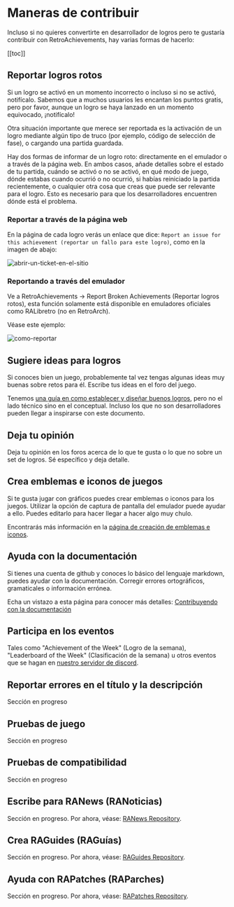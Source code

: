 # Maneras de contribuir

Incluso si no quieres convertirte en desarrollador de logros pero te gustaría contribuir con RetroAchievements, hay varias formas de hacerlo:

[[toc]]

## Reportar logros rotos

Si un logro se activó en un momento incorrecto o incluso si no se activó, notifícalo. Sabemos que a muchos usuarios les encantan los puntos gratis, pero por favor, aunque un logro se haya lanzado en un momento equivocado, ¡notifícalo!

Otra situación importante que merece ser reportada es la activación de un logro mediante algún tipo de truco (por ejemplo, código de selección de fase), o cargando una partida guardada.

Hay dos formas de informar de un logro roto: directamente en el emulador o a través de la página web. En ambos casos, añade detalles sobre el estado de tu partida, cuándo se activó o no se activó, en qué modo de juego, dónde estabas cuando ocurrió o no ocurrió, si habías reiniciado la partida recientemente, o cualquier otra cosa que creas que puede ser relevante para el logro. Esto es necesario para que los desarrolladores encuentren dónde está el problema.

### Reportar a través de la página web

En la página de cada logro verás un enlace que dice:  `Report an issue for this achievement (reportar un fallo para este logro)`, como en la imagen de abajo:

![abrir-un-ticket-en-el-sitio](https://user-images.githubusercontent.com/8508804/38785449-9c8abffc-40f6-11e8-8d9b-d9bac5b0d5d4.png)

### Reportando a través del emulador

Ve a RetroAchievements -> Report Broken Achievements (Reportar logros rotos), esta función solamente está disponible en emuladores oficiales como RALibretro (no en RetroArch).

Véase este ejemplo:

![como-reportar](https://media.giphy.com/media/5R2Pn8983YVpcmGWgk/giphy.gif)

## Sugiere ideas para logros

Si conoces bien un juego, probablemente tal vez tengas algunas ideas muy buenas sobre retos para él.
Escribe tus ideas en el foro del juego.

Tenemos [una guía en como establecer y diseñar buenos logros](/es/developer-docs/achievement-design), pero no el lado técnico sino en el conceptual.
Incluso los que no son desarrolladores pueden llegar a inspirarse con este documento.

## Deja tu opinión

Deja tu opinión en los foros acerca de lo que te gusta o lo que no sobre un set de logros. Sé específico y deja detalle.

## Crea emblemas e iconos de juegos

Si te gusta jugar con gráficos puedes crear emblemas o iconos para los juegos.
Utilizar la opción de captura de pantalla del emulador puede ayudar a ello.
Puedes editarlo para hacer llegar a hacer algo muy chulo.

Encontrarás más información en la [página de creación de emblemas e iconos](/es/developer-docs/badge-and-icon-creation).

## Ayuda con la documentación

Si tienes una cuenta de github y conoces lo básico del lenguaje markdown, puedes ayudar con la documentación. Corregir errores ortográficos, gramaticales o información errónea.

Echa un vistazo a esta página para conocer más detalles: [Contribuyendo con la documentación](/es/general/contributing-to-the-docs)

## Participa en los eventos

Tales como "Achievement of the Week" (Logro de la semana), "Leaderboard of the Week" (Clasificación de la semana) u otros eventos que se hagan en [nuestro servidor de discord](https://discord.gg/dq2E4hE).

## Reportar errores en el título y la descripción

Sección en progreso

## Pruebas de juego

Sección en progreso

## Pruebas de compatibilidad

Sección en progreso

## Escribe para RANews (RANoticias)

Sección en progreso. Por ahora, véase: [RANews Repository](https://github.com/RetroAchievements/RANews).

## Crea RAGuides (RAGuías)

Sección en progreso. Por ahora, véase: [RAGuides Repository](https://github.com/RetroAchievements/guides).

## Ayuda con RAPatches (RAParches)

Sección en progreso. Por ahora, véase: [RAPatches Repository](https://github.com/RetroAchievements/RAPatches).
